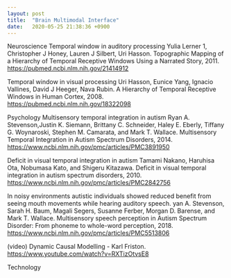 ```yaml
---
layout: post
title:  "Brain Multimodal Interface"
date:   2020-05-25 21:38:36 +0900
---
```

Neuroscience
Temporal window in auditory processing
Yulia Lerner 1, Christopher J Honey, Lauren J Silbert, Uri Hasson. Topographic Mapping of a Hierarchy of Temporal Receptive Windows Using a Narrated Story, 2011.
https://pubmed.ncbi.nlm.nih.gov/21414912

Temporal window in visual processing
Uri Hasson, Eunice Yang, Ignacio Vallines, David J Heeger, Nava Rubin. A Hierarchy of Temporal Receptive Windows in Human Cortex, 2008.
https://pubmed.ncbi.nlm.nih.gov/18322098

Psychology
Multisensory temporal integration in autism
Ryan A. Stevenson,Justin K. Siemann, Brittany C. Schneider, Haley E. Eberly, Tiffany G. Woynaroski, Stephen M. Camarata, and Mark T. Wallace. Multisensory Temporal Integration in Autism Spectrum Disorders, 2014.
https://www.ncbi.nlm.nih.gov/pmc/articles/PMC3891950

Deficit in visual temporal integration in autism
Tamami Nakano, Haruhisa Ota, Nobumasa Kato, and Shigeru Kitazawa. Deficit in visual temporal integration in autism spectrum disorders, 2010.
https://www.ncbi.nlm.nih.gov/pmc/articles/PMC2842756

In noisy environments autistic individuals showed reduced benefit from seeing mouth movements while hearing auditory speech.
yan A. Stevenson, Sarah H. Baum, Magali Segers, Susanne Ferber, Morgan D. Barense, and Mark T. Wallace. Multisensory speech perception in Autism Spectrum Disorder: From phoneme to whole-word perception, 2018.
https://www.ncbi.nlm.nih.gov/pmc/articles/PMC5513806

(video) Dynamic Causal Modelling - Karl Friston.
https://www.youtube.com/watch?v=RXTizOtvsE8

Technology
